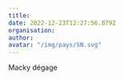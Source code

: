 ```yaml
---
title: 
date: 2022-12-23T12:27:56.879Z
organisation: 
author: 
avatar: "/img/pays/SN.svg"
---
```


Macky dégage 